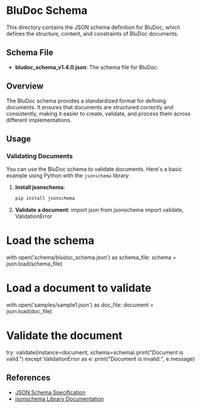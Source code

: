 # BluDoc Schema

This directory contains the JSON schema definition for BluDoc, which defines the structure, content, and constraints of BluDoc documents.

## Schema File

- **bludoc_schema_v1.4.0.json**: The schema file for BluDoc.

## Overview

The BluDoc schema provides a standardized format for defining documents. It ensures that documents are structured correctly and consistently, making it easier to create, validate, and process them across different implementations.

## Usage

### Validating Documents

You can use the BluDoc schema to validate documents. Here's a basic example using Python with the `jsonschema` library:

1. **Install jsonschema**:
   ```sh
   pip install jsonschema

2. **Validate a document**:
import json
from jsonschema import validate, ValidationError

# Load the schema
with open('schema/bludoc_schema.json') as schema_file:
    schema = json.load(schema_file)

# Load a document to validate
with open('samples/sample1.json') as doc_file:
    document = json.load(doc_file)

# Validate the document
try:
    validate(instance=document, schema=schema)
    print("Document is valid.")
except ValidationError as e:
    print("Document is invalid:", e.message)

## References

- [JSON Schema Specification](https://json-schema.org/specification.html)
- [jsonschema Library Documentation](https://python-jsonschema.readthedocs.io/)
